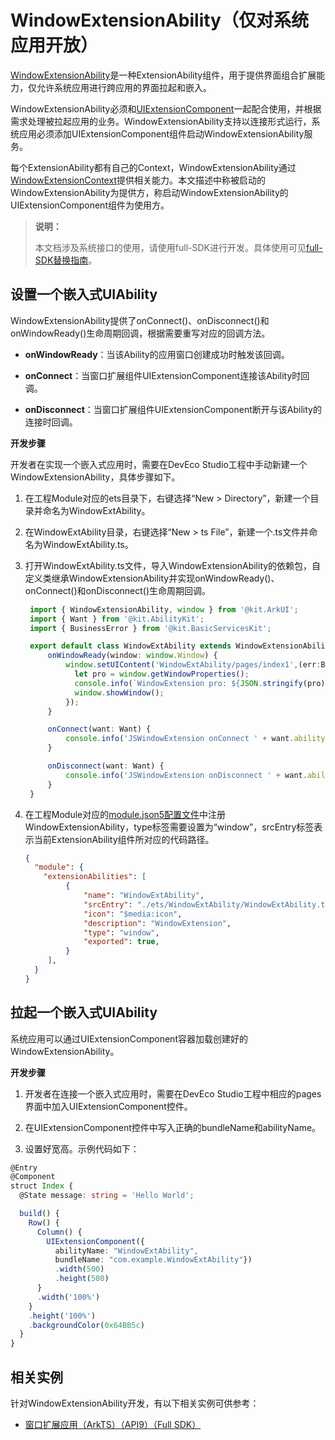 # WindowExtensionAbility（仅对系统应用开放）
<!--Kit: ArkUI-->
<!--Subsystem: Window-->
<!--Owner: @waterwin-->
<!--Designer: @nyankomiya-->
<!--Tester: @qinliwen0417-->
<!--Adviser: @ge-yafang-->

[WindowExtensionAbility](../reference/apis-arkui/js-apis-application-windowExtensionAbility-sys.md)是一种ExtensionAbility组件，用于提供界面组合扩展能力，仅允许系统应用进行跨应用的界面拉起和嵌入。


WindowExtensionAbility必须和[UIExtensionComponent](../reference/apis-arkui/arkui-ts/ts-container-ui-extension-component-sys.md)一起配合使用，并根据需求处理被拉起应用的业务。WindowExtensionAbility支持以连接形式运行，系统应用必须添加UIExtensionComponent组件启动WindowExtensionAbility服务。

每个ExtensionAbility都有自己的Context，WindowExtensionAbility通过
[WindowExtensionContext](../reference/apis-arkui/js-apis-inner-application-windowExtensionContext-sys.md)提供相关能力。本文描述中称被启动的WindowExtensionAbility为提供方，称启动WindowExtensionAbility的UIExtensionComponent组件为使用方。

> **说明：**
>
> 本文档涉及系统接口的使用，请使用full-SDK进行开发。<!--Del-->具体使用可见[full-SDK替换指南](../faqs/full-sdk-switch-guide.md)。<!--DelEnd-->


## 设置一个嵌入式UIAbility

WindowExtensionAbility提供了onConnect()、onDisconnect()和onWindowReady()生命周期回调，根据需要重写对应的回调方法。

- **onWindowReady**：当该Ability的应用窗口创建成功时触发该回调。

- **onConnect**：当窗口扩展组件UIExtensionComponent连接该Ability时回调。

- **onDisconnect**：当窗口扩展组件UIExtensionComponent断开与该Ability的连接时回调。


**开发步骤**

开发者在实现一个嵌入式应用时，需要在DevEco Studio工程中手动新建一个WindowExtensionAbility，具体步骤如下。

1. 在工程Module对应的ets目录下，右键选择“New &gt; Directory”，新建一个目录并命名为WindowExtAbility。

2. 在WindowExtAbility目录，右键选择“New &gt; ts File”，新建一个.ts文件并命名为WindowExtAbility.ts。

3. 打开WindowExtAbility.ts文件，导入WindowExtensionAbility的依赖包，自定义类继承WindowExtensionAbility并实现onWindowReady()、onConnect()和onDisconnect()生命周期回调。

   ```ts
    import { WindowExtensionAbility, window } from '@kit.ArkUI';
    import { Want } from '@kit.AbilityKit';
    import { BusinessError } from '@kit.BasicServicesKit';

    export default class WindowExtAbility extends WindowExtensionAbility {
        onWindowReady(window: window.Window) {
            window.setUIContent('WindowExtAbility/pages/index1',(err:BusinessError) => {
              let pro = window.getWindowProperties();
              console.info(`WindowExtension pro: ${JSON.stringify(pro)}`);
              window.showWindow();
            });
        }

        onConnect(want: Want) {
            console.info('JSWindowExtension onConnect ' + want.abilityName);
        }

        onDisconnect(want: Want) {
            console.info('JSWindowExtension onDisconnect ' + want.abilityName);
        }
    }
   ```

4. 在工程Module对应的[module.json5配置文件](../quick-start/module-configuration-file.md)中注册WindowExtensionAbility，type标签需要设置为“window”，srcEntry标签表示当前ExtensionAbility组件所对应的代码路径。

   ```json
   {
     "module": {
       "extensionAbilities": [
            {
                "name": "WindowExtAbility",
                "srcEntry": "./ets/WindowExtAbility/WindowExtAbility.ts",
                "icon": "$media:icon",
                "description": "WindowExtension",
                "type": "window",
                "exported": true,
            }
        ],
     }
   }
   ```


## 拉起一个嵌入式UIAbility

系统应用可以通过UIExtensionComponent容器加载创建好的WindowExtensionAbility。

**开发步骤**

1. 开发者在连接一个嵌入式应用时，需要在DevEco Studio工程中相应的pages界面中加入UIExtensionComponent控件。

2. 在UIExtensionComponent控件中写入正确的bundleName和abilityName。

3. 设置好宽高。示例代码如下：

```ts
@Entry
@Component
struct Index {
  @State message: string = 'Hello World';

  build() {
    Row() {
      Column() {
        UIExtensionComponent({
          abilityName: "WindowExtAbility",
          bundleName: "com.example.WindowExtAbility"})
          .width(500)
          .height(500)
      }
      .width('100%')
    }
    .height('100%')
    .backgroundColor(0x64BB5c)
  }
}
```

## 相关实例

针对WindowExtensionAbility开发，有以下相关实例可供参考：

- [窗口扩展应用（ArkTS）（API9）（Full SDK）](https://gitcode.com/openharmony/applications_app_samples/tree/master/code/SystemFeature/WindowManagement/WindowExtAbility)

